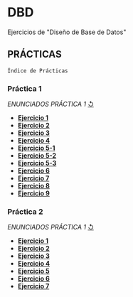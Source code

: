 # DBD
Ejercicios de "Diseño de Base de Datos"
## PRÁCTICAS 
`Índice de Prácticas`

### **Práctica 1**
  *ENUNCIADOS PRÁCTICA 1* [↺](https://github.com/agusrnfr/DBD/blob/main/PRACTICA%201/DBD%202022-%20Pr%C3%A1ctica%201.docx.pdf)
* [**Ejercicio 1**](https://github.com/agusrnfr/DBD/blob/main/PRACTICA%201/Ejercicio_1.png)
* [**Ejercicio 2**](https://github.com/agusrnfr/DBD/blob/main/PRACTICA%201/Ejercicio_2.png)
* [**Ejercicio 3**](https://github.com/agusrnfr/DBD/blob/main/PRACTICA%201/Ejercicio_3.png)
* [**Ejercicio 4**](https://github.com/agusrnfr/DBD/blob/main/PRACTICA%201/Ejercicio_4.png)
* [**Ejercicio 5-1**](https://github.com/agusrnfr/DBD/blob/main/PRACTICA%201/Ejercicio_5_1.png)
* [**Ejercicio 5-2**](https://github.com/agusrnfr/DBD/blob/main/PRACTICA%201/Ejercicio_5_2.png)
* [**Ejercicio 5-3**](https://github.com/agusrnfr/DBD/blob/main/PRACTICA%201/Ejercicio_5_3.png)
* [**Ejercicio 6**](https://github.com/agusrnfr/DBD/blob/main/PRACTICA%201/Ejercicio_6.png)
* [**Ejercicio 7**](https://github.com/agusrnfr/DBD/blob/main/PRACTICA%201/Ejercicio_7.png)
* [**Ejercicio 8**](https://github.com/agusrnfr/DBD/blob/main/PRACTICA%201/Ejercicio_8.png)
* [**Ejercicio 9**](https://github.com/agusrnfr/DBD/blob/main/PRACTICA%201/Ejercicio_9.png)

### **Práctica 2**
  *ENUNCIADOS PRÁCTICA 1* [↺](https://github.com/agusrnfr/DBD/blob/main/PRACTICA%202/DBD%202022%20-%20Pr%C3%A1ctica%202.docx.pdf)
* [**Ejercicio 1**](https://github.com/agusrnfr/DBD/tree/main/PRACTICA%202/Ejercicio1)
* [**Ejercicio 2**](https://github.com/agusrnfr/DBD/tree/main/PRACTICA%202/Ejercicio2)
* [**Ejercicio 3**](https://github.com/agusrnfr/DBD/tree/main/PRACTICA%202/Ejercicio3)
* [**Ejercicio 4**](https://github.com/agusrnfr/DBD/tree/main/PRACTICA%202/Ejercicio4)
* [**Ejercicio 5**](https://github.com/agusrnfr/DBD/tree/main/PRACTICA%202/Ejercicio5)
* [**Ejercicio 6**](https://github.com/agusrnfr/DBD/tree/main/PRACTICA%202/Ejercicio6)
* [**Ejercicio 7**](https://github.com/agusrnfr/DBD/tree/main/PRACTICA%202/Ejercicio7)
